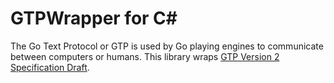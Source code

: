 GTPWrapper for C#
=================

The Go Text Protocol or GTP is used by Go playing engines to communicate between computers or humans. This library wraps [GTP Version 2 Specification Draft](http://www.lysator.liu.se/~gunnar/gtp/).